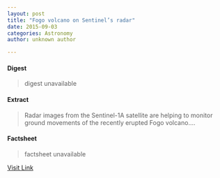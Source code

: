 ```yaml
---
layout: post
title: "Fogo volcano on Sentinel’s radar"
date: 2015-09-03
categories: Astronomy
author: unknown author

---
```



#### Digest
>digest unavailable

#### Extract
>Radar images from the Sentinel-1A satellite are helping to monitor ground movements of the recently erupted Fogo volcano....

#### Factsheet
>factsheet unavailable

[Visit Link](http://www.esa.int/Our_Activities/Observing_the_Earth/Copernicus/Sentinel-1/Fogo_volcano_on_Sentinel_s_radar)


